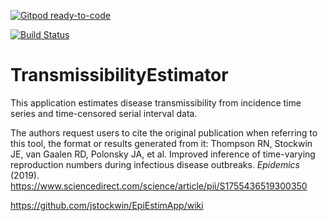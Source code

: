 [![Gitpod ready-to-code](https://img.shields.io/badge/Gitpod-ready--to--code-blue?logo=gitpod)](https://gitpod.io/#https://github.com/jstockwin/EpiEstimApp)

[![Build Status](https://travis-ci.org/jstockwin/EpiEstimApp.svg?branch=master)](https://travis-ci.org/jstockwin/EpiEstimApp)

# TransmissibilityEstimator

This application estimates disease transmissibility from incidence time series and time-censored serial interval data.

The authors request users to cite the original publication when referring to this tool, the format or results generated from it: Thompson RN, Stockwin JE, van Gaalen RD, Polonsky JA, et al. Improved inference of time-varying reproduction numbers during infectious disease outbreaks. _Epidemics_ (2019). https://www.sciencedirect.com/science/article/pii/S1755436519300350

https://github.com/jstockwin/EpiEstimApp/wiki
